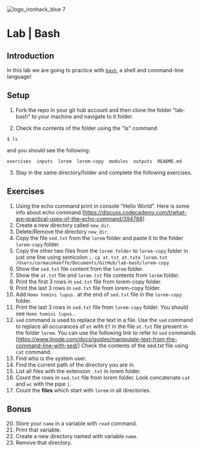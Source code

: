 ![logo_ironhack_blue 7](https://user-images.githubusercontent.com/23629340/40541063-a07a0a8a-601a-11e8-91b5-2f13e4e6b441.png)

# Lab | Bash

## Introduction

In this lab we are going to practice with [`bash`](<https://en.wikipedia.org/wiki/Bash_(Unix_shell)>), a shell and command-line language!

## Setup

1. Fork the repo in your git hub account and then clone the folder "lab-bash" to your machine and navigate to it folder.

2. Check the contents of the folder using the "ls" command

```shell
$ ls
```

and you should see the following:

```shell
exercises  inputs  lorem  lorem-copy  modules  outputs  README.md
```

3. Stay in the same directory/folder and complete the following exercises.

## Exercises

1. Using the echo command print in console "Hello World". Here is some info about echo command [https://discuss.codecademy.com/t/what-are-practical-uses-of-the-echo-command/394788]
2. Create a new directory called `new_dir`.
3. Delete/Remove the directory `new_dir`.
4. Copy the file `sed.txt` from the `lorem` folder and paste it to the folder `lorem-copy` folder.
5. Copy the other two files from the `lorem folder` to `lorem-copy` folder in just one line using semicolon `;`.
`cp at.txt at.txte lorem.txt /Users/cormacokeeffe/Documents/GitHub/lab-bash/lorem-copy`
6. Show the `sed.txt` file content from the `lorem` folder.
7. Show the `at.txt` file and `lorem.txt` file contents from `lorem` folder.
8. Print the first 3 rows in `sed.txt` file from lorem-copy folder.
9. Print the last 3 rows in `sed.txt` file from lorem-copy folder.
10. Add `Homo homini lupus.` at the end of `sed.txt` file in the `lorem-copy` folder.
11. Print the last 3 rows in `sed.txt` file from `lorem-copy` folder. You should see `Homo homini lupus.`.
12. `sed` command is used to replace the text in a file. Use the `sed` command to replace all occurances of `et` with `ET` in the file `at.txt` file present in the folder `lorem`. You can use the following link to refer to `sed` commands [https://www.linode.com/docs/guides/manipulate-text-from-the-command-line-with-sed/]
Check the contents of the sed.txt file using `cat` command.
13. Find who is the system user. 
14. Find the current path of the directory you are in.
15. List all files with the extension `.txt` in lorem folder.
16. Count the rows in `sed.txt` file from lorem folder. Look concatenate `cat` and `wc` with the pipe `|`.
17. Count the **files** which start with `lorem` in all directories.


## Bonus

20. Store your `name` in a variable with `read` command.
21. Print that variable.
22. Create a new directory named with variable `name`.
23. Remove that directory.
